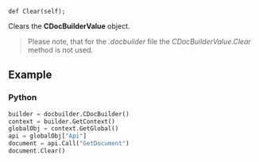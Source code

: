 `def Clear(self);`

Clears the **CDocBuilderValue** object.

> Please note, that for the *.docbuilder* file the *CDocBuilderValue.Clear* method is not used.

## Example

### Python

``` py
builder = docbuilder.CDocBuilder()
context = builder.GetContext()
globalObj = context.GetGlobal()
api = globalObj["Api"]
document = api.Call("GetDocument")
document.Clear()
```
